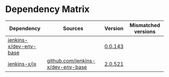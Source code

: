 # Dependency Matrix

Dependency | Sources | Version | Mismatched versions
---------- | ------- | ------- | -------------------
[jenkins-x/dev-env-base](https://github.com/jenkins-x/dev-env-base) |  | [0.0.143](https://github.com/jenkins-x/dev-env-base/releases/tag/v0.0.143) | 
[jenkins-x/jx](https://github.com/jenkins-x/jx) | [github.com/jenkins-x/dev-env-base](https://github.com/jenkins-x/dev-env-base) | [2.0.521](https://github.com/jenkins-x/jx/releases/tag/v2.0.521) | 
